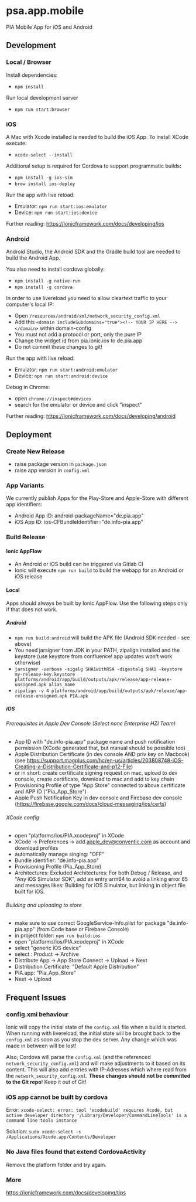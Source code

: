 # psa.app.mobile

PIA Mobile App for iOS and Android

## Development

### Local / Browser

Install dependencies:

- `npm install`

Run local development server

- `npm run start:browser`

### iOS

A Mac with Xcode installed is needed to build the iOS App. To install XCode execute:

- `xcode-select --install`

Additional setup is required for Cordova to support programmatic builds:

- `npm install -g ios-sim`
- `brew install ios-deploy`

Run the app with live reload:

- Emulator: `npm run start:ios:emulator`
- Device: `npm run start:ios:device`

Further reading: https://ionicframework.com/docs/developing/ios

### Android

Android Studio, the Android SDK and the Gradle build tool are needed to build the Android App.

You also need to install cordova globally:

- `npm install -g native-run`
- `npm install -g cordova`

In order to use livereload you need to allow cleartext traffic to your computer's local IP:

- Open `/resources/android/xml/network_security_config.xml`
- Add this `<domain includeSubdomains="true"><!-- YOUR IP HERE --></domain>` within domain-config
- You must not add a protocol or port, only the pure IP
- Change the widget id from pia.ionic.ios to de.pia.app
- Do not commit these changes to git!

Run the app with live reload:

- Emulator: `npm run start:android:emulator`
- Device: `npm run start:android:device`

Debug in Chrome:

- open `chrome://inspect#devices`
- search for the emulator or device and click "inspect"

Further reading: https://ionicframework.com/docs/developing/android

## Deployment

### Create New Release

- raise package version in `package.json`
- raise app version in `config.xml`

### App Variants

We currently publish Apps for the Play-Store and Apple-Store with different app identifiers:

- Android App ID: android-packageName="de.pia.app"
- iOS App ID: ios-CFBundleIdentifier="de.info-pia.app"

### Build Release

#### Ionic AppFlow

- An Android or iOS build can be triggered via Gitlab CI
- Ionic will execute `npm run build` to build the webapp for an Android or iOS release

#### Local

Apps should always be built by Ionic AppFlow. Use the following steps only if that does not work.

##### Android

- `npm run build:android` will build the APK file (Android SDK needed - see above)
- You need jarsigner from JDK in your PATH, zipalign installed and the keystore (use keystore from confluence! app updates won't work otherwise)
- `jarsigner -verbose -sigalg SHA1withRSA -digestalg SHA1 -keystore my-release-key.keystore platforms/android/app/build/outputs/apk/release/app-release-unsigned.apk alias_name`
- `zipalign -v 4 platforms/android/app/build/outputs/apk/release/app-release-unsigned.apk PIA.apk`

##### iOS

###### Prerequisites in Apple Dev Console (Select none Enterprise HZI Team)

- App ID with "de.info-pia.app" package name and push notification permission (XCode generated that, but manual should be possible too)
- Apple Distribution Certificate (in dev console AND priv key on Macbook) (see https://support.magplus.com/hc/en-us/articles/203808748-iOS-Creating-a-Distribution-Certificate-and-p12-File)
- or in short: create certificate signing request on mac, upload to dev console, create certificate, download to mac and add to key chain
- Provisioning Profile of type "App Store" connected to above certificate and APP ID ("Pia_App_Store")
- Apple Push Notification Key in dev console and Firebase dev console (https://firebase.google.com/docs/cloud-messaging/ios/certs)

###### XCode config

- open "platforms/ios/PIA.xcodeproj" in XCode
- XCode -> Preferences -> add apple_dev@conventic.com as account and download profiles
- automatically manage singing: "OFF"
- Bundle identifier: "de.info-pia.app"
- Provisioning Profile (Pia_App_Store)
- Architectures: Excluded Architectures: For both Debug / Release, and "Any iOS Simulator SDK", add an entry arm64 to avoid a linking error 65 and messages likes: Building for iOS Simulator, but linking in object file built for iOS.

###### Building and uploading to store

- make sure to use correct GoogleService-Info.plist for package "de.info-pia.app" (from Code base or Firebase Console)
- in project folder: `npm run build:ios`
- open "platforms/ios/PIA.xcodeproj" in XCode
- select "generic iOS device"
- select : Product -> Archive
- Distribute App -> App Store Connect -> Upload -> Next
- Distribution Certificate: "Default Apple Distribution"
- PIA.app: "Pia_App_Store"
- Next -> Upload

## Frequent Issues

### config.xml behaviour

Ionic will copy the initial state of the `config.xml` file when a build is started.
When running with livereload, the initial state will be brought back to the `config.xml` as soon as you stop the dev server.
Any change which was made in between will be lost!

Also, Cordova will parse the `config.xml` (and the referenced `network_security_config.xml`) and will make adjustments to it
based on its content. This will also add entries with IP-Adresses which where read from the `network_security_config.xml`.
**These changes should not be committed to the Git repo**! Keep it out of Git!

### iOS app cannot be built by cordova

Error: `xcode-select: error: tool 'xcodebuild' requires Xcode, but active developer directory '/Library/Developer/CommandLineTools' is a command line tools instance`

Solution: `sudo xcode-select -s /Applications/Xcode.app/Contents/Developer`

### No Java files found that extend CordovaActivity

Remove the platform folder and try again.

### More

https://ionicframework.com/docs/developing/tips

